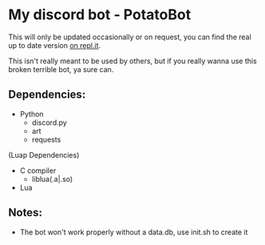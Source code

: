 # My discord bot - PotatoBot
This will only be updated occasionally or on request,
you can find the real up to date version [on repl.it](https://replit.com/@TaterChronicler/PotatoBot).

This isn't really meant to be used by others, but if you really wanna
use this broken terrible bot, ya sure can.

## Dependencies:
- Python
    - discord.py
    - art
    - requests

(Luap Dependencies)
- C compiler
    - liblua(.a|.so)
- Lua

## Notes:
- The bot won't work properly without a data.db, use init.sh to create it
